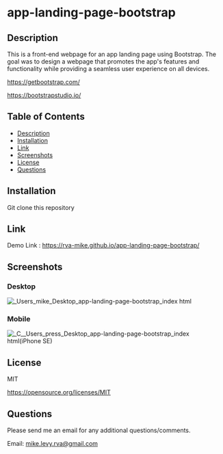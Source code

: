 # app-landing-page-bootstrap

  ## Description
This is a front-end webpage for an app landing page using Bootstrap. The goal was to design a webpage that promotes the app's features and functionality while providing a seamless user experience on all devices.

https://getbootstrap.com/

https://bootstrapstudio.io/
  
  ## Table of Contents
  * [Description](#description)
  * [Installation](#installation)
  * [Link](#link)
  * [Screenshots](#screenshots)
  * [License](#license)
  * [Questions](#questions)

  ## Installation
  
  Git clone this repository 

  ## Link 
  
  Demo Link : https://rva-mike.github.io/app-landing-page-bootstrap/
  
  ## Screenshots
  ### Desktop
![_Users_mike_Desktop_app-landing-page-bootstrap_index html](https://user-images.githubusercontent.com/105617274/209392404-bdea5a95-61f9-4cd0-9e89-554bfec68ee8.png)



### Mobile
![_C__Users_press_Desktop_app-landing-page-bootstrap_index html(iPhone SE)](https://user-images.githubusercontent.com/105617274/208769435-25676cfe-8a58-4b84-967f-f7a438458eba.png)







  ## License
  MIT

  https://opensource.org/licenses/MIT


  ## Questions
  Please send me an email for any additional questions/comments.

  Email: mike.levy.rva@gmail.com




